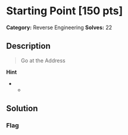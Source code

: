 # Starting Point [150 pts]

**Category:** Reverse Engineering
**Solves:** 22

## Description
>Go at the Address

**Hint**
* -

## Solution

### Flag

